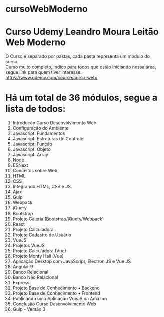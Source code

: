 # cursoWebModerno
<h1>Curso Udemy Leandro Moura Leitão Web Moderno</h1>

O Curso é separado por pastas, cada pasta representa um módulo do curso.<br>
Curso muito completo, indico para todos que estão iniciando nessa área, segue link para quem tiver interesse:<br>
<a>https://www.udemy.com/course/curso-web/</a>

# Há um total de 36 módulos, segue a lista de todos: <br>
<ol>
<li>Introdução Curso Desenvolvimento Web</li>
<li>Configuração do Ambiente</li>
<li>Javascript: Fundamentos</li>
<li>Javascript: Estruturas de Controle</li>
<li>Javascript: Função</li>
<li>Javascript: Objeto</li>
<li>Javascript: Array</li>
<li>Node</li>
<li>ESNext</li>
<li>Conceitos sobre Web</li>
<li>HTML</li>
<li>CSS</li>
<li>Integrando HTML, CSS e JS</li>
<li>Ajax</li>
<li>Gulp</li>
<li>Webpack</li>
<li>jQuery</li>
<li>Bootstrap</li>
<li>Projeto Galeria (Bootstrap/jQuery/Webpack)</li>
<li>React</li>
<li>Projeto Calculadora</li>
<li>Projeto Cadastro de Usuário</li>
<li>VueJS</li>
<li>Projetos VueJS</li>
<li>Projeto Calculadora (Vue)</li>
<li>Projeto Monty Hall (Vue)</li>
<li>Aplicação Desktop com JavaScript, Electron JS e Vue JS</li>
<li>Angular 9</li>
<li>Banco Relacional</li>
<li>Banco Não Relacional</li>
<li>Express</li>
<li>Projeto Base de Conhecimento • Backend</li>
<li>Projeto Base de Conhecimento • Frontend</li>
<li>Publicando uma Aplicação VueJS na Amazon</li>
<li>Conclusão Curso Desenvolvimento Web</li>
<li>Gulp - Versão 3</li>
</>
